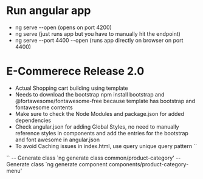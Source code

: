 # Run angular app
- ng serve --open (opens on port 4200)
- ng serve (just runs app but you have to manually hit the endpoint)
- ng serve --port 4400 --open (runs app directly on browser on port 4400)
# E-Commerece Release 2.0
- Actual Shopping cart building using template 
- Needs to download the bootstrap npm install bootstrap and @fortawesome/fontawesome-free because template has bootstrap and fontawesome contents 
- Make sure to check the Node Modules and package.json for added dependencies
- Check angular.json for adding Global Styles, no need to manually reference styles in components and add the entries for the bootstrap and font awesome in angular.json
- To avoid Caching issues in index.html, use query unique query pattern 
``
<link rel="icon" type="image/x-icon" href="favicon.ico?v=2">
``
-- Generate class `ng generate class common/product-category'
-- Generate class `ng generate component components/product-category-menu'